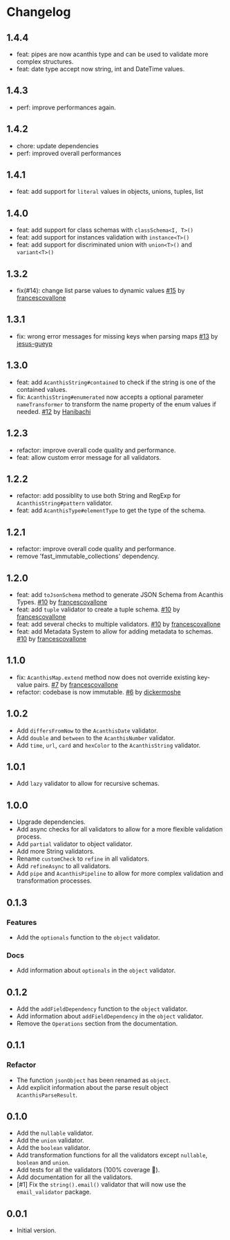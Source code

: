 # Changelog

## 1.4.4

- feat: pipes are now acanthis type and can be used to validate more complex structures.
- feat: date type accept now string, int and DateTime values.

## 1.4.3

- perf: improve performances again.

## 1.4.2

- chore: update dependencies
- perf: improved overall performances

## 1.4.1

- feat: add support for `literal` values in objects, unions, tuples, list

## 1.4.0

- feat: add support for class schemas with `classSchema<I, T>()`
- feat: add support for instances validation with `instance<T>()`
- feat: add support for discriminated union with `union<T>()` and `variant<T>()`

## 1.3.2

- fix(#14): change list parse values to dynamic values [#15](https://github.com/avesbox/acanthis/pull/15) by [francescovallone](https://github.com/francescovallone)

## 1.3.1

- fix: wrong error messages for missing keys when parsing maps [#13](https://github.com/avesbox/acanthis/pull/13) by [jesus-gueyp](https://github.com/jesus-gueyp)

>

## 1.3.0

- feat: add `AcanthisString#contained` to check if the string is one of the contained values.
- fix: `AcanthisString#enumerated` now accepts a optional parameter `nameTransformer` to transform the name property of the enum values if needed. [#12](https://github.com/avesbox/acanthis/pull/12) by [Hanibachi](https://github.com/Hanibachi)

## 1.2.3

- refactor: improve overall code quality and performance.
- feat: allow custom error message for all validators.

## 1.2.2

- refactor: add possiblity to use both String and RegExp for `AcanthisString#pattern` validator.
- feat: add `AcanthisType#elementType` to get the type of the schema.

## 1.2.1

- refactor: improve overall code quality and performance.
- remove 'fast_immutable_collections' dependency.

## 1.2.0

- feat: add `toJsonSchema` method to generate JSON Schema from Acanthis Types. [#10](https://github.com/avesbox/acanthis/pull/10) by [francescovallone](https://github.com/francescovallone)
- feat: add `tuple` validator to create a tuple schema. [#10](https://github.com/avesbox/acanthis/pull/10) by [francescovallone](https://github.com/francescovallone)
- feat: add several checks to multiple validators. [#10](https://github.com/avesbox/acanthis/pull/10) by [francescovallone](https://github.com/francescovallone)
- feat: add Metadata System to allow for adding metadata to schemas. [#10](https://github.com/avesbox/acanthis/pull/10) by [francescovallone](https://github.com/francescovallone)

## 1.1.0

- fix: `AcanthisMap.extend` method now does not override existing key-value pairs. [#7](https://github.com/avesbox/acanthis/pull/7) by [francescovallone](https://github.com/francescovallone)
- refactor: codebase is now immutable. [#6](https://github.com/avesbox/acanthis/pull/6) by [dickermoshe](https://github.com/dickermoshe)

## 1.0.2

- Add `differsFromNow` to the `AcanthisDate` validator.
- Add `double` and `between` to the `AcanthisNumber` validator.
- Add `time`, `url`, `card` and `hexColor` to the `AcanthisString` validator.

## 1.0.1

- Add `lazy` validator to allow for recursive schemas.

## 1.0.0

- Upgrade dependencies.
- Add async checks for all validators to allow for a more flexible validation process.
- Add `partial` validator to object validator.
- Add more String validators.
- Rename `customCheck` to `refine` in all validators.
- Add `refineAsync` to all validators.
- Add `pipe` and  `AcanthisPipeline` to allow for more complex validation and transformation processes.

## 0.1.3

### Features

- Add the `optionals` function to the `object` validator.

### Docs

- Add information about `optionals` in the `object` validator.

## 0.1.2

- Add the `addFieldDependency` function to the `object` validator.
- Add information about `addFieldDependency` in the `object` validator.
- Remove the `Operations` section from the documentation.

## 0.1.1

### Refactor

- The function `jsonObject` has been renamed as `object`.
- Add explicit information about the parse result object `AcanthisParseResult`.

## 0.1.0

- Add the `nullable` validator.
- Add the `union` validator.
- Add the `boolean` validator.
- Add transformation functions for all the validators except `nullable`, `boolean` and `union`.
- Add tests for all the validators (100% coverage 🎉).
- Add documentation for all the validators.
- [#1] Fix the `string().email()` validator that will now use the `email_validator` package.

## 0.0.1

- Initial version.

